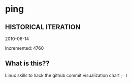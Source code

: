 # ping

## HISTORICAL ITERATION
2010-06-14

Incremented: 4760

## What is this?? 
Linux skills to hack the github commit visualization chart `;-)`
